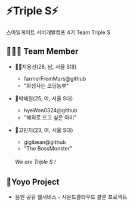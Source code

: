# ⚡️Triple S⚡️

스마일게이트 서버개발캠프 4기 Team Triple S

##  👩‍👩‍👦 Team Member

- 👨‍🌾지용선(28, 남, 서울 S대) 

  - farmerFromMars@github
  - "화성사는 코딩농부"

- 🐥박혜원(25, 여, 서울 S대)

  - hyeWon0324@github
  - "해외로 뜨고 싶은 아미"

- 👻고민지(23, 여, 서울 S대)

  - gigibean@github
  - "The BossMonster"

  ###### We are Triple S !

## 🎹Yoyo Project

- 음원 공유 웹서비스 - 사운드클라우드 클론 프로젝트


